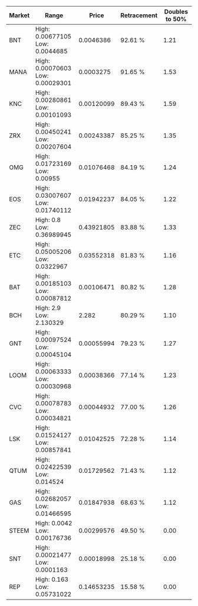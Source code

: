 | Market | Range | Price| Retracement | Doubles to 50% |
| --- | --- | --- | --- | --- |
| BNT | High: 0.00677105<br />Low: 0.0044685 | 0.0046386 | 92.61 % | 1.21 |
| MANA | High: 0.00070603<br />Low: 0.00029301 | 0.0003275 | 91.65 % | 1.53 |
| KNC | High: 0.00280861<br />Low: 0.00101093 | 0.00120099 | 89.43 % | 1.59 |
| ZRX | High: 0.00450241<br />Low: 0.00207604 | 0.00243387 | 85.25 % | 1.35 |
| OMG | High: 0.01723169<br />Low: 0.00955 | 0.01076468 | 84.19 % | 1.24 |
| EOS | High: 0.03007607<br />Low: 0.01740112 | 0.01942237 | 84.05 % | 1.22 |
| ZEC | High: 0.8<br />Low: 0.36989945 | 0.43921805 | 83.88 % | 1.33 |
| ETC | High: 0.05005206<br />Low: 0.0322967 | 0.03552318 | 81.83 % | 1.16 |
| BAT | High: 0.00185103<br />Low: 0.00087812 | 0.00106471 | 80.82 % | 1.28 |
| BCH | High: 2.9<br />Low: 2.130329 | 2.282 | 80.29 % | 1.10 |
| GNT | High: 0.00097524<br />Low: 0.00045104 | 0.00055994 | 79.23 % | 1.27 |
| LOOM | High: 0.00063333<br />Low: 0.00030968 | 0.00038366 | 77.14 % | 1.23 |
| CVC | High: 0.00078783<br />Low: 0.00034821 | 0.00044932 | 77.00 % | 1.26 |
| LSK | High: 0.01524127<br />Low: 0.00857841 | 0.01042525 | 72.28 % | 1.14 |
| QTUM | High: 0.02422539<br />Low: 0.014524 | 0.01729562 | 71.43 % | 1.12 |
| GAS | High: 0.02682057<br />Low: 0.01466595 | 0.01847938 | 68.63 % | 1.12 |
| STEEM | High: 0.0042<br />Low: 0.00176736 | 0.00299576 | 49.50 % | 0.00 |
| SNT | High: 0.00021477<br />Low: 0.0001163 | 0.00018998 | 25.18 % | 0.00 |
| REP | High: 0.163<br />Low: 0.05731022 | 0.14653235 | 15.58 % | 0.00 |
